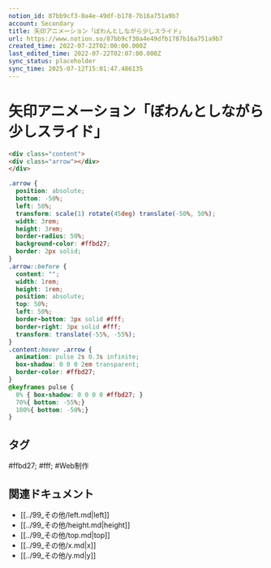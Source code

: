 ```yaml
---
notion_id: 87bb9cf3-0a4e-49df-b178-7b16a751a9b7
account: Secondary
title: 矢印アニメーション「ぼわんとしながら少しスライド」
url: https://www.notion.so/87bb9cf30a4e49dfb1787b16a751a9b7
created_time: 2022-07-22T02:00:00.000Z
last_edited_time: 2022-07-22T02:07:00.000Z
sync_status: placeholder
sync_time: 2025-07-12T15:01:47.486135
---
```

# 矢印アニメーション「ぼわんとしながら少しスライド」

```html
<div class="content">
<div class="arrow"></div>
</div>
```
```css
.arrow {
  position: absolute;
  bottom: -50%;
  left: 50%;
  transform: scale(1) rotate(45deg) translate(-50%, 50%);
  width: 3rem;
  height: 3rem;
  border-radius: 50%;
  background-color: #ffbd27;
  border: 2px solid;
}
.arrow::before {
  content: "";
  width: 1rem;
  height: 1rem;
  position: absolute;
  top: 50%;
  left: 50%;
  border-bottom: 3px solid #fff;
  border-right: 3px solid #fff;
  transform: translate(-55%, -55%);
}
.content:hover .arrow {
  animation: pulse 2s 0.3s infinite;
  box-shadow: 0 0 0 2em transparent;
  border-color: #ffbd27;
}
@keyframes pulse {
  0% { box-shadow: 0 0 0 0 #ffbd27; }
  70%{ bottom: -55%;}
  100%{ bottom: -50%;}
}
```

## タグ

#ffbd27; #fff; #Web制作 

## 関連ドキュメント

- [[../99_その他/left.md|left]]
- [[../99_その他/height.md|height]]
- [[../99_その他/top.md|top]]
- [[../99_その他/x.md|x]]
- [[../99_その他/y.md|y]]
